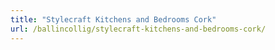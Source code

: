 ```yaml
---
title: "Stylecraft Kitchens and Bedrooms Cork"
url: /ballincollig/stylecraft-kitchens-and-bedrooms-cork/
---
```

